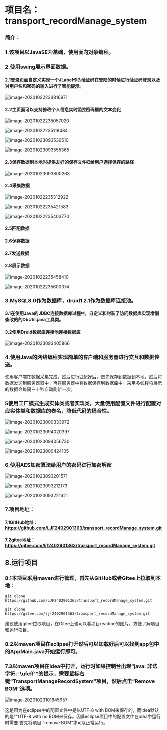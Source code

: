 # 项目名：transport_recordManage_system
### 简介：

### 1.该项目以JavaSE为基础，使用面向对象编程。

### 2.使用swing展示界面数据。

#### 2.1登录页面自定义实现一个JLabel作为验证码在登陆的时候进行验证码登录以及对用户名和密码的输入进行了智能提示。

![image-20201022234816971](readMeImages\image-1.png)

#### 2.2主页面可以支持修改个人信息实时监控密码框的文本变化

![image-20201022235057020](readMeImages\image-2.png)

![image-20201022235118484](readMeImages\image-3.png)

![image-20201023093536510](readMeImages\image-4.png)

![image-20201023093555365](readMeImages\image-5.png)

#### 2.3保存数据到本地时提供友好的保存文件框给用户选择保存的路径

![image-20201023093800263](readMeImages\image-6.png)

#### 2.4采集数据

![image-20201022235312922](readMeImages\image-7.png)

![image-20201022235421583](readMeImages\image-8.png)

![image-20201022235403770](readMeImages\image-9.png)

#### 2.5匹配数据

#### 2.6保存数据

#### 2.7发送数据

#### 2.8展示数据

![image-20201022235458410](readMeImages\image-10.png)

![image-20201022235600374](readMeImages\image-11.png)

### 3.MySQL8.0作为数据库，druid1.2.1作为数据库连接池。

#### 3.1在使用Java的JDBC连接数据库过程中，自定义和封装了访问数据库实现增删查改的的DbUtil.java工具类。

#### 3.2使用Druid数据库连接池连接数据库

![image-20201023093405866](readMeImages\image-12.png)

### 4.使用Java的网络编程实现简单的客户端和服务器进行交互和数据传送。

使用客户端在数据采集完成，然后进行匹配好后，首先保存到数据到本地，然后将数据发送到服务器器中，再在服务器中将数据保存到数据库中。采用多线程将展示的数据会每隔三十秒自动刷新一次。

### 5使用工厂模式生成实体类或者实现类，大量使用配置文件进行配置对应实体类和数据库的表名，降低代码的耦合性。

![image-20201023000333972](readMeImages\image-13.png)

![image-20201023094020397](readMeImages\image-15.png)

![image-20201023094056730](readMeImages\image-14.png)      



![image-20201023000424105](readMeImages\image-16.png)

### 6.使用AES加密算法给用户的密码进行加密解密

![image-20201023093201571](readMeImages\image-17.png)

![image-20201023093212173](readMeImages\image-18.png)

![image-20201023093221621](readMeImages\image-19.png)

### 7.项目地址：

#### 7.1GitHub地址：https://github.com/LJF2402901363/transport_recordManage_system.git

#### 7.2gitee地址：https://gitee.com/ljf2402901363/transport_recordManage_system.git

## 8.运行项目

### 8.1本项目采用maven进行管理，首先从GitHub或者Gitee上拉取到本地：

```
git clone https://github.com/LJF2402901363/transport_recordManage_system.git
```

```
git clone https://gitee.com/ljf2402901363/transport_recordManage_system.git
```

建议使用gitee拉取项目，在Gitee上也可以看项目readme的图片，方便了解项目和运行项目。

### 8.2以maven项目在eclipse打开然后可以加载好后可以找到app包中的AppMain.java开始运行即可。

### 7.3以maven项目在idea中打开，运行时如果控制台出现“java: 非法字符: '\ufeff'”的提示，需要鼠标右键“TransportManageRecordSystem”项目，然后点击“Remove BOM”选项。

![image-20201023101845957](readMeImages\image-20.png)

这是因为在eclipse中的配置文件中是以UTF-8 with BOM来保存的，而idea默认的是""UTF-8 with no BOM来保存。因此eclipse项目中的配置文件在idea中运行时需要 首先将项目 “remove BOM”才可以正常运行。

